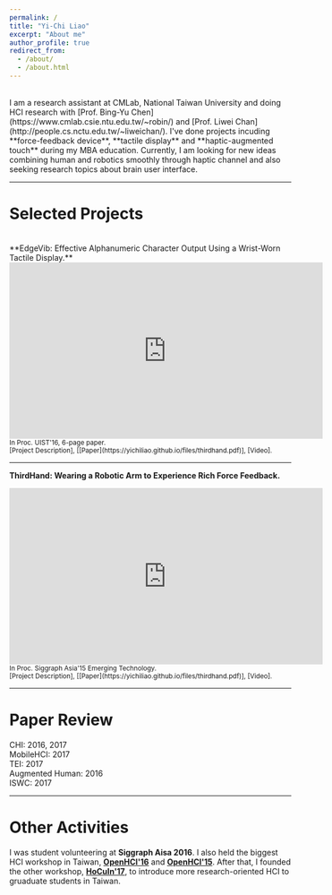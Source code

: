 ```yaml
---
permalink: /
title: "Yi-Chi Liao"
excerpt: "About me"
author_profile: true
redirect_from: 
  - /about/
  - /about.html
---
```

<br>
I am a research assistant at CMLab, National Taiwan University and doing HCI research with [Prof. Bing-Yu Chen](https://www.cmlab.csie.ntu.edu.tw/~robin/) and [Prof. Liwei Chan](http://people.cs.nctu.edu.tw/~liweichan/). I've done projects incuding **force-feedback device**, **tactile display** and **haptic-augmented touch** during my MBA education. Currently, I am looking for new ideas combining human and robotics smoothly through haptic channel and also seeking research topics about brain user interface. 

------

Selected Projects
======

<br>
**EdgeVib: Effective Alphanumeric Character Output Using a Wrist-Worn Tactile Display.** <br>
<iframe width="560" height="315" src="https://www.youtube.com/embed/Q_2owlSeDg4" frameborder="0" allowfullscreen></iframe>
<small>In Proc. UIST'16, 6-page paper. <br>
[Project Description], [[Paper](https://yichiliao.github.io/files/thirdhand.pdf)], [Video]. </small>

------

**ThirdHand: Wearing a Robotic Arm to Experience Rich Force Feedback.**<br> 

<iframe width="560" height="315" src="https://www.youtube.com/embed/--0zCqyv7tE" frameborder="0" allowfullscreen></iframe>
<small>In Proc. Siggraph Asia'15 Emerging Technology.<br>
[Project Description], [[Paper](https://yichiliao.github.io/files/thirdhand.pdf)], [Video]. </small>

------



Paper Review
======

CHI: 2016, 2017<br>
MobileHCI: 2017 <br>
TEI: 2017<br>
Augmented Human: 2016<br>
ISWC: 2017

------

Other Activities
======
I was student volunteering at **Siggraph Aisa 2016**. I also held the biggest HCI workshop in Taiwan, **[OpenHCI'16](http://www.openhci.com/2016/index.html)** and **[OpenHCI'15](http://www.openhci.com/2015/index.html)**. After that, I founded the other workshop, **[HoCuIn'17](https://hocuin2017.wordpress.com/)**, to introduce more research-oriented HCI to gruaduate students in Taiwan.
